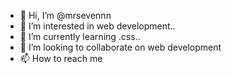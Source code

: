 - 👋 Hi, I’m @mrsevennn
- 👀 I’m interested in web development..
- 🌱 I’m currently learning .css..
- 💞️ I’m looking to collaborate on web development
- 📫 How to reach me 

<!---
mrsevennn/mrsevennn is a ✨ special ✨ repository because its `README.md` (this file) appears on your GitHub profile.
You can click the Preview link to take a look at your changes.
--->
